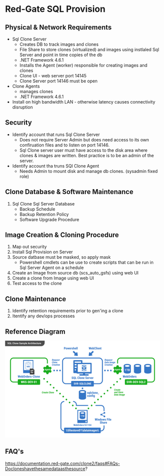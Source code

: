 

# Red-Gate SQL Provision

## Physical & Network Requirements

* Sql Clone Server
   - Creates DB to track images and clones
   - File Share to store clones (virtualized) and images using instlaled Sql Server and point in time copies of the db
    - .NET Framework 4.6.1
   - Installs the Agent (worker) responsible for creating images and clones
   - Clone UI - web server port 14145
   - Clone Server port 14146 must be open
* Clone Agents
    - manages clones
    - .NET Framework 4.6.1
* Install on high bandwidth LAN - otherwise latency causes connectivity disruption

## Security

* Identify account that runs Sql Clone Server
    - Does not require Server Admin but does need access to its own confiruation files and to listen on port 14146.
    - Sql Clone server user must have access to the disk area where clones & images are written. Best practice is to be an admin of the server.
* Identify account tha truns SQl Clone Agent
   - Needs Admin to mount disk and manage db clones. (sysadmin fixed role)

## Clone Database & Software Maintenance
1. Sql Clone Sql Server Database
    * Backup Schedule
    * Backup Retention Policy
    * Software Upgrade Procedure


## Image Creation & Cloning Procedure
1. Map out security
1. Install Sql Provision on Server
1. Source datbase must be masked, so apply mask
    - Powershell cmdlets can be use to create scripts that can be run in Sql Server Agent on a schedule 
1. Create an Image from source db (scs_auto_gsfs) using web UI 
1. Create a clone from Image using web UI
1. Test access to the clone


## Clone Maintenance
1. Identify retention requirements prior to gen'ing a clone
2. Itentify any dev/ops processes

## Reference Diagram

![](./Artboard+10.png)

## FAQ's
https://documentation.red-gate.com/clone2/faqs#FAQs-Docloneshavethesamedataasthesource?